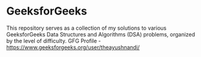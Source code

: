 # GeeksforGeeks
This repository serves as a collection of my solutions to various GeeksforGeeks Data Structures and Algorithms (DSA) problems, organized by the level of difficulty.
GFG Profile - https://www.geeksforgeeks.org/user/theayushnandi/ 
